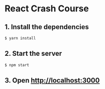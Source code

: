 # React Crash Course

## 1. Install the dependencies

```bash
$ yarn install
```

## 2. Start the server

```bash
$ npm start
```

## 3. Open [http://localhost:3000](http://localhost:3000)
